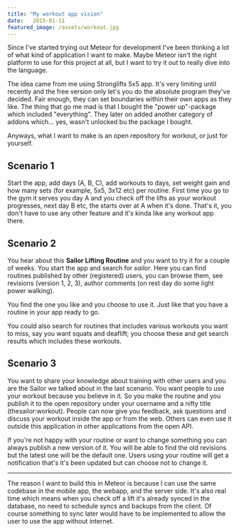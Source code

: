 ```yaml
---
title: "My workout app vision"
date:   2015-01-11
featured_image: /assets/workout.jpg
---
```


Since I've started trying out Meteor for development I've been thinking a lot of what kind of application I want to make.
Maybe Meteor isn't the right platform to use for this project at all, but I want to try it out to really dive into the language.

The idea came from me using Stronglifts 5x5 app. It's very limiting until recently and the free version only let's you do the absolute program they've decided. Fair enough, they can set boundaries within their own apps as they like. The thing that go me mad is that I bought the "power up"-package which included "everything". They later on added another category of addons which... yes, wasn't unlocked bu the package I bought.

Anyways, what I want to make is an open repository for workout, or just for yourself.

## Scenario 1

Start the app, add days (A, B, C), add workouts to days, set weight gain and how many sets (for example, 5x5, 3x12 etc) per routine. First time you go to the gym it serves you day A and you check off the lifts as your workout progresses, next day B etc, the starts over at A when it's done. That's it, you don't have to use any other feature and it's kinda like any workout app there. 

## Scenario 2

You hear about this **Sailor Lifting Routine** and you want to try it for a couple of weeks. You start the app and search for *sailor*. Here you can find routines published by other (registered) users, you can browse them, see revisions (version 1, 2, 3), author comments (on rest day do some light power walking).

You find the one you like and you choose to use it. Just like that you have a routine in your app ready to go. 

You could also search for routines that includes various workouts you want to miss, say you want squats and deaflift; you choose these and get search results which includes these workouts.

## Scenario 3

You want to share your knowledge about training with other users and you are the Sailor we talked about in the last scenario. You want people to use your workout because you believe in it. So you make the routine and you publish it to the open repository under your username and a nifty title (thesailor:workout). People can now give you feedback, ask questions and discuss your workout inside the app or from the web. Others can even use it outside this application in other applications from the open API. 

If you're not happy with your routine or want to change something you can always publish a new version of it. You will be able to find the old revisions but the latest one will be the default one. Users using your routine will get a notification that's it's been updated but can choose not to change it. 

-----

The reason I want to build this in Meteor is because I can use the same codebase in the mobile app, the webapp, and the server side. It's also real time which means when you check off a lift it's already synced in the database, no need to schedule syncs and backups from the client. Of course something to sync later would have to be implemented to allow the user to use the app without internet. 
